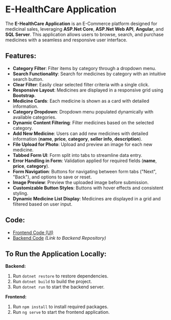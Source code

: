 # E-HealthCare Application

The **E-HealthCare Application** is an E-Commerce platform designed for medicinal sales, leveraging **ASP.Net Core**, **ASP.Net Web API**, **Angular**, and **SQL Server**. This application allows users to browse, search, and purchase medicines with a seamless and responsive user interface.

## Features:
- **Category Filter**: Filter items by category through a dropdown menu.
- **Search Functionality**: Search for medicines by category with an intuitive search button.
- **Clear Filter**: Easily clear selected filter criteria with a single click.
- **Responsive Layout**: Medicines are displayed in a responsive grid using **Bootstrap**.
- **Medicine Cards**: Each medicine is shown as a card with detailed information.
- **Category Dropdown**: Dropdown menu populated dynamically with available categories.
- **Dynamic Content Filtering**: Filter medicines based on the selected category.
- **Add New Medicine**: Users can add new medicines with detailed information (**name**, **price**, **category**, **seller info**, **description**).
- **File Upload for Photo**: Upload and preview an image for each new medicine.
- **Tabbed Form UI**: Form split into tabs to streamline data entry.
- **Error Handling in Form**: Validation applied for required fields (**name**, **price**, **category**).
- **Form Navigation**: Buttons for navigating between form tabs ("Next", "Back"), and options to save or reset.
- **Image Preview**: Preview the uploaded image before submission.
- **Customizable Button Styles**: Buttons with hover effects and consistent styling.
- **Dynamic Medicine List Display**: Medicines are displayed in a grid and filtered based on user input.

## Code:
- [Frontend Code (UI)](https://github.com/Ruhaizi/E-HealthCareUI)
- [Backend Code](https://github.com/Ruhaizi/E-HealthCare) *(Link to Backend Repository)*

## To Run the Application Locally:

**Backend:**
1. Run `dotnet restore` to restore dependencies.
2. Run `dotnet build` to build the project.
3. Run `dotnet run` to start the backend server.

**Frontend:**
1. Run `npm install` to install required packages.
2. Run `ng serve` to start the frontend application.
